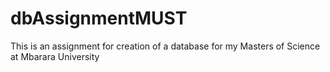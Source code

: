 # dbAssignmentMUST
This is an assignment for creation of a database for my Masters of Science at Mbarara University

